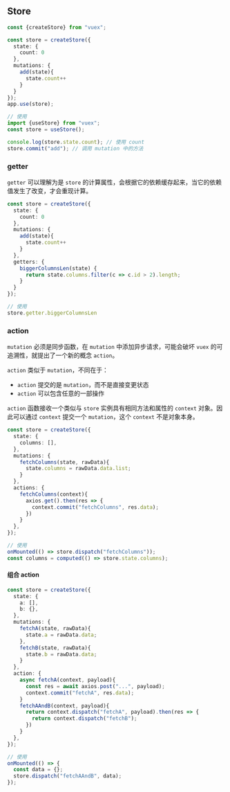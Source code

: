 ## Store

```ts
const {createStore} from "vuex";

const store = createStore({
  state: {
    count: 0
  },
  mutations: {
    add(state){
      state.count++
    }
  }
});
app.use(store);
```

```ts
// 使用
import {useStore} from "vuex";
const store = useStore();

console.log(store.state.count); // 使用 count
store.commit("add"); // 调用 mutation 中的方法
```

### getter

`getter` 可以理解为是 `store` 的计算属性，会根据它的依赖缓存起来，当它的依赖值发生了改变，才会重现计算。

```ts
const store = createStore({
  state: {
    count: 0
  },
  mutations: {
    add(state){
      state.count++
    }
  },
  getters: {
    biggerColumnsLen(state) {
      return state.columns.filter(c => c.id > 2).length;
    }
  }
});
```

```ts
// 使用
store.getter.biggerColumnsLen
```

### action

`mutation` 必须是同步函数，在 `mutation` 中添加异步请求，可能会破坏 `vuex` 的可追溯性，就提出了一个新的概念 `action`。  

`action` 类似于 `mutation`，不同在于：
  - `action` 提交的是 `mutation`，而不是直接变更状态
  - `action` 可以包含任意的一部操作

`action` 函数接收一个类似与 `store` 实例具有相同方法和属性的 `context` 对象。因此可以通过 `context` 提交一个 `mutation`，这个 `context` 不是对象本身。
  
```ts
const store = createStore({
  state: {
    columns: [],
  },
  mutations: {
    fetchColumns(state, rawData){
      state.columns = rawData.data.list;
    }
  },
  actions: {
    fetchColumns(context){
      axios.get().then(res => {
        context.commit("fetchColumns", res.data);
      })
    }
  },
});
```

```ts
// 使用
onMounted(() => store.dispatch("fetchColumns"));
const columns = computed(() => store.state.columns);
```

#### 组合 action

```ts
const store = createStore({
  state: {
    a: [],
    b: {},
  },
  mutations: {
    fetchA(state, rawData){
      state.a = rawData.data;
    },
    fetchB(state, rawData){
      state.b = rawData.data;
    }
  },
  action: {
    async fetchA(context, payload){
      const res = await axios.post("...", payload);
      context.commit("fetchA", res.data);
    }
    fetchAAndB(context, payload){
      return context.dispatch("fetchA", payload).then(res => {
        return context.dispatch("fetchB");
      })
    }
  },
});
```

```ts
// 使用
onMounted(() => {
  const data = {};
  store.dispatch("fetchAAndB", data);
});
```